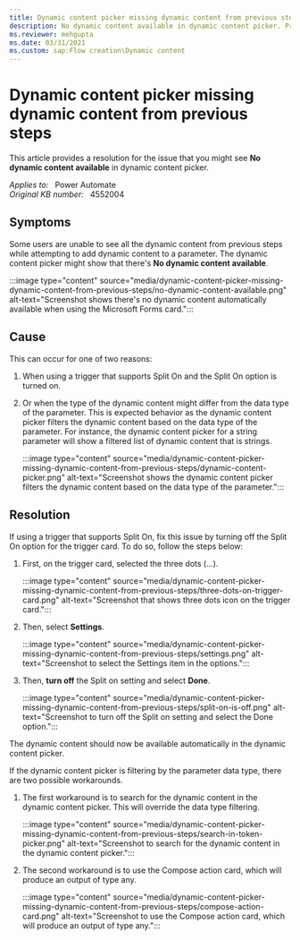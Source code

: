 ```yaml
---
title: Dynamic content picker missing dynamic content from previous steps
description: No dynamic content available in dynamic content picker. Provides a resolution.
ms.reviewer: mehgupta
ms.date: 03/31/2021
ms.custom: sap:Flow creation\Dynamic content
---
```

# Dynamic content picker missing dynamic content from previous steps

This article provides a resolution for the issue that you might see **No dynamic content available** in dynamic content picker.

_Applies to:_ &nbsp; Power Automate  
_Original KB number:_ &nbsp; 4552004

## Symptoms

Some users are unable to see all the dynamic content from previous steps while attempting to add dynamic content to a parameter. The dynamic content picker might show that there's **No dynamic content available**.

:::image type="content" source="media/dynamic-content-picker-missing-dynamic-content-from-previous-steps/no-dynamic-content-available.png" alt-text="Screenshot shows there's no dynamic content automatically available when using the Microsoft Forms card.":::

## Cause

This can occur for one of two reasons:

1. When using a trigger that supports Split On and the Split On option is turned on.

1. Or when the type of the dynamic content might differ from the data type of the parameter. This is expected behavior as the dynamic content picker filters the dynamic content based on the data type of the parameter. For instance, the dynamic content picker for a string parameter will show a filtered list of dynamic content that is strings.

   :::image type="content" source="media/dynamic-content-picker-missing-dynamic-content-from-previous-steps/dynamic-content-picker.png" alt-text="Screenshot shows the dynamic content picker filters the dynamic content based on the data type of the parameter.":::

## Resolution

If using a trigger that supports Split On, fix this issue by turning off the Split On option for the trigger card. To do so, follow the steps below:

1. First, on the trigger card, selected the three dots (...).

    :::image type="content" source="media/dynamic-content-picker-missing-dynamic-content-from-previous-steps/three-dots-on-trigger-card.png" alt-text="Screenshot that shows three dots icon on the trigger card.":::

2. Then, select **Settings**.

    :::image type="content" source="media/dynamic-content-picker-missing-dynamic-content-from-previous-steps/settings.png" alt-text="Screenshot to select the Settings item in the options.":::

3. Then, **turn off** the Split on setting and select **Done**.

    :::image type="content" source="media/dynamic-content-picker-missing-dynamic-content-from-previous-steps/split-on-is-off.png" alt-text="Screenshot to turn off the Split on setting and select the Done option.":::

The dynamic content should now be available automatically in the dynamic content picker.

If the dynamic content picker is filtering by the parameter data type, there are two possible workarounds.

1. The first workaround is to search for the dynamic content in the dynamic content picker. This will override the data type filtering.

    :::image type="content" source="media/dynamic-content-picker-missing-dynamic-content-from-previous-steps/search-in-token-picker.png" alt-text="Screenshot to search for the dynamic content in the dynamic content picker.":::

2. The second workaround is to use the Compose action card, which will produce an output of type any.

    :::image type="content" source="media/dynamic-content-picker-missing-dynamic-content-from-previous-steps/compose-action-card.png" alt-text="Screenshot to use the Compose action card, which will produce an output of type any.":::
